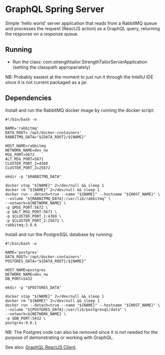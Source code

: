 GraphQL Spring Server
======================

Simple 'hello world' server application that reads from a RabbitMQ queue and processes the request (ReactJS action) as a GraphQL query, returning the response on a response queue.

Running
-------
* Run the class: com.strengthtailor.StrengthTailorServerApplication (setting the classpath appropariately)

NB: Probably easiest at the moment to just run it through the IntelliJ IDE since it is not current packaged as a jar.


Dependencies
------------
Install and run the RabbitMQ docker image by running the docker script:
     
    #!/bin/bash -e
    
    NAME='rabbitmq'
    DATA_ROOT='/opt/docker-containers'
    RABBITMQ_DATA="${DATA_ROOT}/${NAME}"
    
    HOST_NAME=rabbitmq
    NETWORK_NAME=dev_nw
    MSG_PORT=5672
    ALT_MSG_PORT=5671
    CLUSTER_PORT_1=4369
    CLUSTER_PORT_2=25672
    
    mkdir -p "$RABBITMQ_DATA"
    
    docker stop "${NAME}" 2>/dev/null && sleep 1
    docker rm "${NAME}" 2>/dev/null && sleep 1
    docker run --detach=true --name "${NAME}" --hostname "${HOST_NAME}" \
    --volume "${RABBITMQ_DATA}:/var/lib/rabbitmq" \
    --network=${NETWORK_NAME} \
    -p $MSG_PORT:5672 \
    -p $ALT_MSG_PORT:5671 \
    -p $CLUSTER_PORT_1:4369 \
    -p $CLUSTER_PORT_2:25672 \
    rabbitmq:3.6.6
    
Install and run the PostgreSQL database by running:

    #!/bin/bash -e
    
    NAME='postgres'
    DATA_ROOT='/opt/docker-containers'
    POSTGRES_DATA="${DATA_ROOT}/${NAME}"
    
    HOST_NAME=postgres
    NETWORK_NAME=dev_nw
    DB_PORT=5432
    
    mkdir -p "$POSTGRES_DATA"
    
    docker stop "${NAME}" 2>/dev/null && sleep 1
    docker rm "${NAME}" 2>/dev/null && sleep 1
    docker run --detach=true --name "${NAME}" --hostname "${HOST_NAME}" \
    --volume "${POSTGRES_DATA}:/var/lib/postgresql/data" \
    --network=${NETWORK_NAME} \
    -p $DB_PORT:5432 \
    postgres:9.6.1
    

NB: The Postgres code can also be removed since it is not needed for the purpose of demonstrating or working with GraphQL.

See also: [GraphQL ReactJS Client](https://github.com/nickweedon/graphql-reactjs-client).

